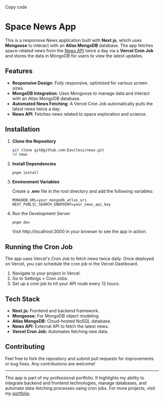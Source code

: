 Copy code

# Space News App

This is a responsive News application built with **Next.js**, which uses **Mongoose** to interact with an **Atlas MongoDB** database. The app fetches space-related news from the [News API](https://newsapi.org/) twice a day via a **Vercel Cron Job** and stores the data in MongoDB for users to view the latest updates.

## Features

- **Responsive Design**: Fully responsive, optimized for various screen sizes.
- **MongoDB Integration**: Uses Mongoose to manage data and interact with an Atlas MongoDB database.
- **Automated News Fetching**: A Vercel Cron Job automatically pulls the latest news twice a day.
- **News API**: Fetches news related to space exploration and science.

## Installation

1. **Clone the Repository**

   ```bash
   git clone git@github.com:Eavilesz/news.git
   cd news
   ```

2. **Install Dependencies**

   ```
   pnpm install
   ```

3. **Environment Variables**

   Create a **.env** file in the root directory and add the following variables:

   ```
   MONGODB_URL=your_mongodb_atlas_uri
   NEXT_PUBLIC_SEARCH_ENDPOINT=your_news_api_key
   ```

4. Run the Development Server

   ```
   pnpm dev
   ```

   Visit http://localhost:3000 in your browser to see the app in action.

## Running the Cron Job

The app uses Vercel's Cron Job to fetch news twice daily. Once deployed on Vercel, you can schedule the cron job in the Vercel Dashboard.

1. Navigate to your project in Vercel.
2. Go to Settings > Cron Jobs.
3. Set up a cron job to hit your API route every 12 hours.

## Tech Stack

- **Next.js:** Frontend and backend framework.
- **Mongoose:** For MongoDB object modeling.
- **Atlas MongoDB:** Cloud-hosted NoSQL database.
- **News API:** External API to fetch the latest news.
- **Vercel Cron Job:** Automates fetching new data.

## Contributing

Feel free to fork the repository and submit pull requests for improvements or bug fixes. Any contributions are welcome!

---

This app is part of my professional portfolio. It highlights my ability to integrate backend and frontend technologies, manage databases, and automate data-fetching processes using cron jobs. For more projects, visit my [portfolio](https://eaviles-portfolio.vercel.app/en/portfolio).
